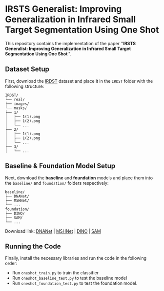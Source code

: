 # IRSTS Generalist: Improving Generalization in Infrared Small Target Segmentation Using One Shot

This repository contains the implementation of the paper ''**IRSTS Generalist: Improving Generalization in Infrared Small Target Segmentation Using One Shot**''.

## Dataset Setup

First, download the [IRDST](http://xzbai.buaa.edu.cn/datasets.html) dataset and place it in the `IRDST` folder with the following structure:

```
IRDST/
└── real/
├── images/
└── masks/
├── 1/
│   ├── 1(1).png
│   ├── 1(2).png
│   └── ...
├── 2/
│   ├── 1(1).png
│   ├── 1(2).png
│   └── ...
├── 3/
│   └── ...
```


## Baseline & Foundation Model Setup

Next, download the **baseline** and **foundation** models and place them into the `baseline/` and `foundation/` folders respectively:

```
baseline/
├── DNANet/
├── MSHNet/
└── ...
foundation/
├── DINO/
├── SAM/
└── ...
````
Download link: 
[DNANet](https://github.com/YeRen123455/Infrared-Small-Target-Detection) |
[MSHNet](https://github.com/Lliu666/MSHNet) |
[DINO](https://github.com/facebookresearch/dino) |
[SAM](https://github.com/facebookresearch/segment-anything)


## Running the Code

Finally, install the necessary libraries and run the code in the following order:

* Run `oneshot_train.py` to train the classifier
* Run `oneshot_baseline_test.py` to test the baseline model
* Run `oneshot_foundation_test.py` to test the foundation model.